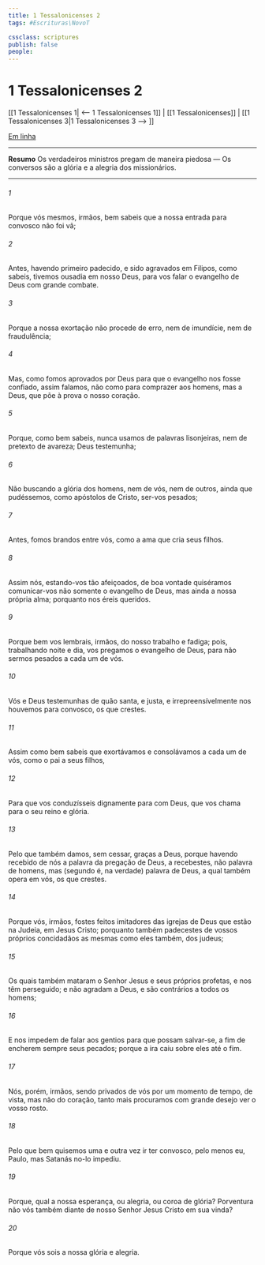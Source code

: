 ```yaml
---
title: 1 Tessalonicenses 2
tags: #Escrituras\NovoT

cssclass: scriptures
publish: false
people:
---
```


# 1 Tessalonicenses 2
[[1 Tessalonicenses 1| <-- 1 Tessalonicenses 1]] | [[1 Tessalonicenses]] | [[1 Tessalonicenses 3|1 Tessalonicenses 3 --> ]]

[Em linha](https://churchofjesuschrist.org/study/scriptures/nt/1-thes/2?lang=por)

---
__Resumo__
Os verdadeiros ministros pregam de maneira piedosa — Os conversos são a glória e a alegria dos missionários.

---
###### 1 
Porque vós mesmos, irmãos, bem sabeis que a nossa entrada para convosco não foi vã;

###### 2 
Antes, havendo primeiro padecido, e sido agravados em Filipos, como sabeis, tivemos ousadia em nosso Deus, para vos falar o evangelho de Deus com grande combate.

###### 3 
Porque a nossa exortação não procede de erro, nem de imundície, nem de fraudulência;

###### 4 
Mas, como fomos aprovados por Deus para que o evangelho nos fosse confiado, assim falamos, não como para comprazer aos homens, mas a Deus, que põe à prova o nosso coração.

###### 5 
Porque, como bem sabeis, nunca usamos de palavras lisonjeiras, nem de pretexto de avareza; Deus  testemunha;

###### 6 
Não buscando a glória dos homens, nem de vós, nem de outros, ainda que pudéssemos, como apóstolos de Cristo, ser-vos pesados;

###### 7 
Antes, fomos brandos entre vós, como a ama que cria seus filhos.

###### 8 
Assim nós, estando-vos tão afeiçoados, de boa vontade quiséramos comunicar-vos não somente o evangelho de Deus, mas ainda a nossa própria alma; porquanto nos éreis  queridos.

###### 9 
Porque bem vos lembrais, irmãos, do nosso trabalho e fadiga; pois, trabalhando noite e dia, vos pregamos o evangelho de Deus, para não sermos pesados a cada um de vós.

###### 10 
Vós e Deus  testemunhas de quão santa, e justa, e irrepreensívelmente nos houvemos para convosco, os que crestes.

###### 11 
Assim como bem sabeis que exortávamos e consolávamos a cada um de vós, como o pai a seus filhos,

###### 12 
Para que vos conduzísseis dignamente para com Deus, que vos chama para o seu reino e glória.

###### 13 
Pelo que também damos, sem cessar, graças a Deus, porque havendo recebido de nós a palavra da pregação de Deus, a recebestes, não  palavra de homens, mas (segundo é, na verdade)  palavra de Deus, a qual também opera em vós, os que crestes.

###### 14 
Porque vós, irmãos, fostes feitos imitadores das igrejas de Deus que estão na Judeia, em Jesus Cristo; porquanto também padecestes de vossos próprios concidadãos as mesmas  como eles também, dos judeus;

###### 15 
Os quais também mataram o Senhor Jesus e seus próprios profetas, e nos têm perseguido; e não agradam a Deus, e são contrários a todos os homens;

###### 16 
E nos impedem de falar aos gentios para que possam salvar-se, a fim de encherem sempre  seus pecados; porque a ira  caiu sobre eles até o fim.

###### 17 
Nós, porém, irmãos, sendo privados de vós por um momento de tempo, de vista, mas não do coração, tanto mais procuramos com grande desejo ver o vosso rosto.

###### 18 
Pelo que bem quisemos uma e outra vez ir ter convosco, pelo menos eu, Paulo, mas Satanás no-lo impediu.

###### 19 
Porque, qual  a nossa esperança, ou alegria, ou coroa de glória? Porventura não  vós também diante de nosso Senhor Jesus Cristo em sua vinda?

###### 20 
Porque vós sois a nossa glória e alegria.

